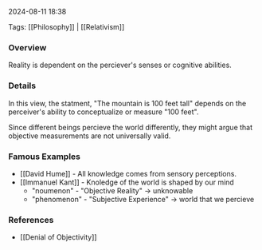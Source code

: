 
2024-08-11 18:38

Tags: [[Philosophy]] | [[Relativism]]

### Overview
Reality is dependent on the perciever's senses or cognitive abilities.

### Details
In this view, the statment, "The mountain is 100 feet tall" depends on the perceiver's ability to conceptualize or measure "100 feet".

Since different beings percieve the world differently, they might argue that objective measurements are not universally valid.

### Famous Examples
- [[David Hume]] - All knowledge comes from sensory perceptions.
- [[Immanuel Kant]] - Knoledge of the world is shaped by our mind
    - "noumenon" - "Objective Reality" -> unknowable
    - "phenomenon" - "Subjective Experience" -> world that we percieve

### References
- [[Denial of Objectivity]]


